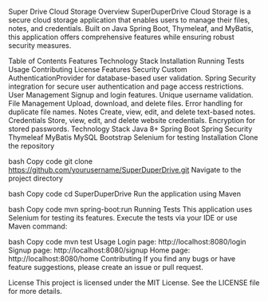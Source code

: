 Super Drive Cloud Storage
Overview
SuperDuperDrive Cloud Storage is a secure cloud storage application that enables users to manage their files, notes, and credentials. Built on Java Spring Boot, Thymeleaf, and MyBatis, this application offers comprehensive features while ensuring robust security measures.

Table of Contents
Features
Technology Stack
Installation
Running Tests
Usage
Contributing
License
Features
Security
Custom AuthenticationProvider for database-based user validation.
Spring Security integration for secure user authentication and page access restrictions.
User Management
Signup and login features.
Unique username validation.
File Management
Upload, download, and delete files.
Error handling for duplicate file names.
Notes
Create, view, edit, and delete text-based notes.
Credentials
Store, view, edit, and delete website credentials.
Encryption for stored passwords.
Technology Stack
Java 8+
Spring Boot
Spring Security
Thymeleaf
MyBatis
MySQL
Bootstrap
Selenium for testing
Installation
Clone the repository

bash
Copy code
git clone https://github.com/yourusername/SuperDuperDrive.git
Navigate to the project directory

bash
Copy code
cd SuperDuperDrive
Run the application using Maven

bash
Copy code
mvn spring-boot:run
Running Tests
This application uses Selenium for testing its features. Execute the tests via your IDE or use Maven command:

bash
Copy code
mvn test
Usage
Login page: http://localhost:8080/login
Signup page: http://localhost:8080/signup
Home page: http://localhost:8080/home
Contributing
If you find any bugs or have feature suggestions, please create an issue or pull request.

License
This project is licensed under the MIT License. See the LICENSE file for more details.
